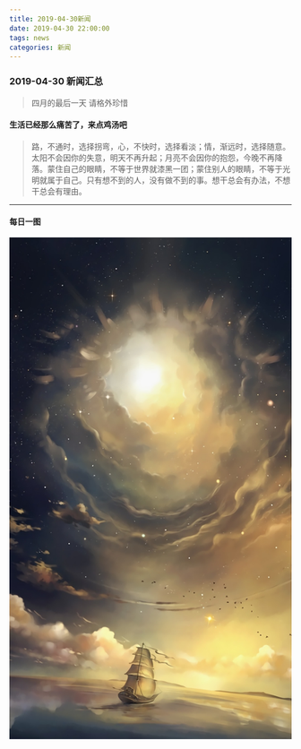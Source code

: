 ```yaml
---
title: 2019-04-30新闻
date: 2019-04-30 22:00:00
tags: news
categories: 新闻
---
```

### 2019-04-30 新闻汇总
> 四月的最后一天  请格外珍惜

#### 生活已经那么痛苦了，来点鸡汤吧
> 路，不通时，选择拐弯，心，不快时，选择看淡；情，渐远时，选择随意。太阳不会因你的失意，明天不再升起；月亮不会因你的抱怨，今晚不再降落。蒙住自己的眼睛，不等于世界就漆黑一团；蒙住别人的眼睛，不等于光明就属于自己。只有想不到的人，没有做不到的事。想干总会有办法，不想干总会有理由。


<!-- more -->



---
#### 每日一图

![](/images/xw9-4-30.jpeg)